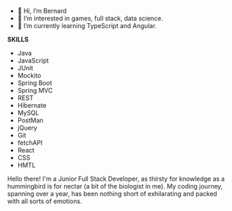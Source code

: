 - 👋 Hi, I’m Bernard
- 👀 I’m interested in games, full stack, data science.
- 🌱 I’m currently learning TypeScript and Angular.

**SKILLS**
- Java
- JavaScript
- JUnit
- Mockito
- Spring Boot
- Spring MVC
- REST
- Hibernate
- MySQL
- PostMan
- jQuery
- Git
- fetchAPI
- React
- CSS
- HMTL

Hello there! I'm a Junior Full Stack Developer, as thirsty for knowledge as a hummingbird is for nectar (a bit of the biologist in me). My coding journey, spanning over a year, has been nothing short of exhilarating and packed with all sorts of emotions.

<!---
Barachiell/Barachiell is a ✨ special ✨ repository because its `README.md` (this file) appears on your GitHub profile.
You can click the Preview link to take a look at your changes.
--->
